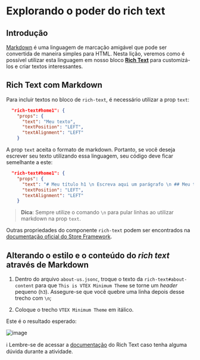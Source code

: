 # Explorando o poder do rich text

## Introdução

[Markdown](https://www.markdownguide.org/) é uma linguagem de marcação amigável que pode ser convertida de maneira simples para HTML. Nesta lição, veremos como é possível utilizar esta linguagem em nosso bloco [**Rich Text**](https://developers.vtex.com/docs/vtex-rich-text) para customizá-los e criar textos interessantes.

## Rich Text com Markdown

Para incluir textos no bloco de `rich-text`, é necessário utilizar a prop `text`:

```json
  "rich-text#home1": {
    "props": {
      "text": "Meu texto",
      "textPosition": "LEFT",
      "textAlignment": "LEFT"
    }
```

A prop `text` aceita o formato de markdown. Portanto, se você deseja escrever seu texto utilizando essa linguagem, seu código deve ficar semelhante a este:

```json
  "rich-text#home1": {
    "props": {
      "text": "# Meu título h1 \n Escreva aqui um parágrafo \n ## Meu título h2 \n Escreva aqui seu segundo parágrafo \n Inclua aqui uma lista \n - Item 1 \n - Item 2 \n - Item3",
      "textPosition": "LEFT",
      "textAlignment": "LEFT"
    }
```

>**Dica**: Sempre utilize o comando `\n` para pular linhas ao utilizar markdown na prop `text`.

Outras propriedades do componente `rich-text` podem ser encontrados na [documentação oficial do Store Framework](https://developers.vtex.com/docs/vtex-rich-text).

## Alterando o estilo e o conteúdo do _rich text_ através de Markdown

1. Dentro do arquivo `about-us.jsonc`, troque o texto da `rich-text#about-content` para que `This is VTEX Minimum Theme` se torne um _header_ pequeno (`h3`). Assegure-se que você quebre uma linha depois desse trecho com `\n`;

2. Coloque o trecho `VTEX Minimum Theme` em itálico.

Este é o resultado esperado:

![image](https://user-images.githubusercontent.com/19495917/90180384-410d4900-dd85-11ea-88b9-3af68e8f3a08.png)

:information_source: Lembre-se de acessar a [documentação](https://developers.vtex.com/docs/vtex-rich-text) do Rich Text caso tenha alguma dúvida durante a atividade.
